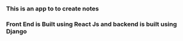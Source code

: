 ### This is an app to to create notes
### Front End is Built using React Js and backend is built using Django